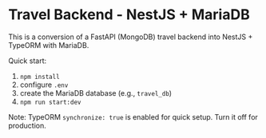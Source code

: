 # Travel Backend - NestJS + MariaDB

This is a conversion of a FastAPI (MongoDB) travel backend into NestJS + TypeORM with MariaDB.

Quick start:
1. `npm install`
2. configure `.env`
3. create the MariaDB database (e.g., `travel_db`)
4. `npm run start:dev`

Note: TypeORM `synchronize: true` is enabled for quick setup. Turn it off for production.
